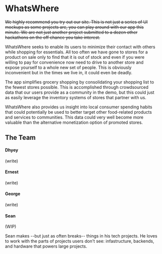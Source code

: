 # WhatsWhere


[//]: # (This is how to do comments in markdown)

[//]: # (This is harsh but kinda wanna rework it and keep it, strikethroughed for now)

~~We highly recommend you try out our site. This is not just a series of UI mockups as some projects are, you can play around with our app this minute. We are not just another project submitted to a dozen other hackathons on the off chance you take interest.~~

WhatsWhere seeks to enable its users to minimize their contact with others while shopping for essentials. All too often we have gone to stores for a product on sale only to find that it is out of stock and even if you were willing to pay for convenience now need to drive to another store and expose yourself to a whole new set of people. This is obviously inconvenient but in the times we live in, it could even be deadly. 

The app simplifies grocery shopping by consolidating your shopping list to the fewest stores possible. This is accomplished through crowdsourced data that our users provide as a community in the demo, but this could just as easily leverage the inventory systems of stores that partner with us.

WhatsWhere also provides us insight into local consumer spending habits that could potentially be used to better target other food-related products and services to communities. This data could very well become more valuable than the alternative monetization option of promoted stores. 

## The Team

#### Dhyey

(write)

#### Ernest

(write)

#### George

(write)

#### Sean

(WIP)

Sean makes --but just as often breaks-- things in his tech projects. He loves to work with the parts of projects users don't see: infastructure, backends, and hardware that powers large projects. 
